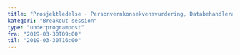 ```yaml
---
title: "Prosjektledelse - Personvernkonsekvensvurdering, Databehandleravtaler osv"
kategori: "Breakout session"
type: "underprogrampost"
fra: "2019-03-30T09:00"
til: "2019-03-30T16:00"
---
```

